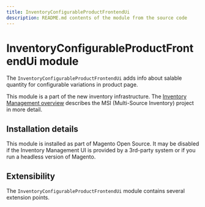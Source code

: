 ```yaml
---
title: InventoryConfigurableProductFrontendUi
description: README.md contents of the module from the source code
---
```


# InventoryConfigurableProductFrontendUi module

The `InventoryConfigurableProductFrontendUi` adds info about salable quantity for configurable variations in product page.

This module is a part of the new inventory infrastructure. The
[Inventory Management overview](https://developer.adobe.com/commerce/webapi/rest/inventory/)
describes the MSI (Multi-Source Inventory) project in more detail.

## Installation details

This module is installed as part of Magento Open Source. It may be disabled if the Inventory Management UI
is provided by a 3rd-party system or if you run a headless version of Magento.

## Extensibility

The `InventoryConfigurableProductFrontendUi` module contains several extension points.
